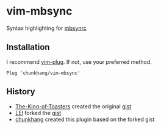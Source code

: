 # vim-mbsync

Syntax highlighting for [mbsynrc][isync]

## Installation

I recommend [vim-plug][vim-plug]. If not, use your preferred method.

```
Plug 'chunkhang/vim-mbsync'
```

## History

- [The-King-of-Toasters][the-king-of-toasters] created the original [gist][original-gist]
- [LEI][lei] forked the [gist][forked-gist]
- [chunkhang][chunkhang] created this plugin based on the forked gist

[isync]: https://isync.sourceforge.io/
[the-king-of-toasters]: https://github.com/The-King-of-Toasters
[original-gist]: https://gist.github.com/The-King-of-Toasters/4f4688498529b37476880a73c6401533
[lei]: https://github.com/LEI
[forked-gist]: https://gist.github.com/LEI/c77b7bca5a18edb7f29a81f9418b54ad
[chunkhang]: https://github.com/chunkhang
[vim-plug]: https://github.com/junegunn/vim-plug
